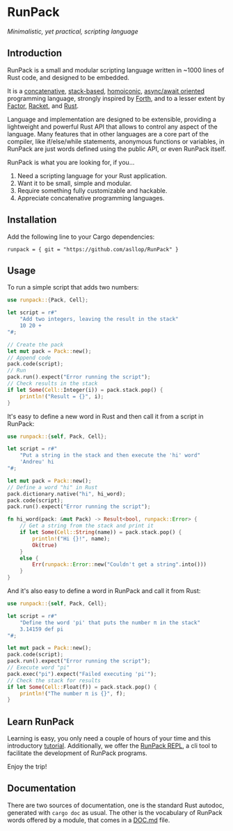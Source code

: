 # RunPack

_Minimalistic, yet practical, scripting language_

## Introduction

RunPack is a small and modular scripting language written in ~1000 lines of Rust code, and designed to be embedded.

It is a [concatenative](https://en.wikipedia.org/wiki/Concatenative_programming_language), [stack-based](https://en.wikipedia.org/wiki/Stack-oriented_programming), [homoiconic](https://en.wikipedia.org/wiki/Homoiconicity), [async/await oriented](https://en.wikipedia.org/wiki/Async/await) programming language, strongly inspired by [Forth](https://en.wikipedia.org/wiki/Forth_(programming_language)), and to a lesser extent by [Factor](https://en.wikipedia.org/wiki/Factor_(programming_language)), [Racket](https://en.wikipedia.org/wiki/Racket_(programming_language)), and [Rust](https://en.wikipedia.org/wiki/Rust_(programming_language)).

Language and implementation are designed to be extensible, providing a lightweight and powerful Rust API that allows to control any aspect of the language. Many features that in other languages are a core part of the compiler, like if/else/while statements, anonymous functions or variables, in RunPack are just words defined using the public API, or even RunPack itself.

RunPack is what you are looking for, if you...

1. Need a scripting language for your Rust application.
2. Want it to be small, simple and modular.
3. Require something fully customizable and hackable.
4. Appreciate concatenative programming languages.

## Installation

Add the following line to your Cargo dependencies:

```
runpack = { git = "https://github.com/asllop/RunPack" }
```

## Usage

To run a simple script that adds two numbers:

```rust
use runpack::{Pack, Cell};

let script = r#"
    "Add two integers, leaving the result in the stack"
    10 20 +
"#;

// Create the pack
let mut pack = Pack::new();
// Append code
pack.code(script);
// Run
pack.run().expect("Error running the script");
// Check results in the stack
if let Some(Cell::Integer(i)) = pack.stack.pop() {
    println!("Result = {}", i);
}
```

It's easy to define a new word in Rust and then call it from a script in RunPack:

```rust
use runpack::{self, Pack, Cell};

let script = r#"
    "Put a string in the stack and then execute the 'hi' word"
    'Andreu' hi
"#;

let mut pack = Pack::new();
// Define a word "hi" in Rust
pack.dictionary.native("hi", hi_word);
pack.code(script);
pack.run().expect("Error running the script");

fn hi_word(pack: &mut Pack) -> Result<bool, runpack::Error> {
    // Get a string from the stack and print it
    if let Some(Cell::String(name)) = pack.stack.pop() {
        println!("Hi {}!", name);
        Ok(true)
    }
    else {
        Err(runpack::Error::new("Couldn't get a string".into()))
    }
}
```

And it's also easy to define a word in RunPack and call it from Rust:

```rust
use runpack::{self, Pack, Cell};

let script = r#"
    "Define the word 'pi' that puts the number π in the stack"
    3.14159 def pi
"#;

let mut pack = Pack::new();
pack.code(script);
pack.run().expect("Error running the script");
// Execute word "pi"
pack.exec("pi").expect("Failed executing 'pi'");
// Check the stack for results
if let Some(Cell::Float(f)) = pack.stack.pop() {
    println!("The number π is {}", f);
}
```

## Learn RunPack

Learning is easy, you only need a couple of hours of your time and this introductory [tutorial](TUTORIAL.md). Additionally, we offer the [RunPack REPL](https://github.com/asllop/RunPack-REPL), a cli tool to facilitate the development of RunPack programs.

Enjoy the trip!

## Documentation

There are two sources of documentation, one is the standard Rust autodoc, generated with `cargo doc` as usual. The other is the vocabulary of RunPack words offered by a module, that comes in a [DOC.md](DOC.md) file.
